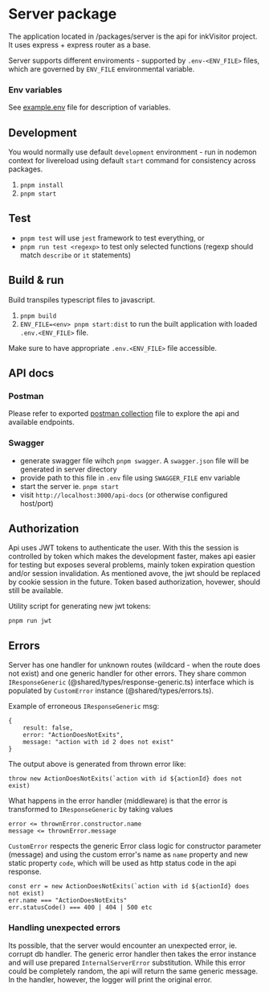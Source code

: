 # Server package

The application located in /packages/server is the api for inkVisitor project.
It uses express + express router as a base.

Server supports different enviroments - supported by `.env-<ENV_FILE>` files, which are governed by `ENV_FILE` environmental variable.

### Env variables

See [example.env](./env/example.env) file for description of variables.

## Development

You would normally use default `development` environment - run in nodemon context for livereload using default `start` command for consistency across packages.

1. `pnpm install`
2. `pnpm start`

## Test

- `pnpm test` will use `jest` framework to test everything, or
- `pnpm run test <regexp>` to test only selected functions (regexp should match `describe` or `it` statements)

## Build & run

Build transpiles typescript files to javascript.

1. `pnpm build`
2. `ENV_FILE=<env> pnpm start:dist` to run the built application with loaded `.env.<ENV_FILE>` file.

Make sure to have appropriate `.env.<ENV_FILE>` file accessible.

## API docs

### Postman

Please refer to exported [postman collection](./postman/inkvisitor_api.postman_collection.json) file to explore the api and available endpoints.

### Swagger

- generate swagger file wihch `pnpm swagger`. A `swagger.json` file will be generated in server directory
- provide path to this file in `.env` file using `SWAGGER_FILE` env variable
- start the server ie. `pnpm start`
- visit `http://localhost:3000/api-docs` (or otherwise configured host/port)

## Authorization

Api uses JWT tokens to authenticate the user. With this the session is controlled by token which makes the development faster, makes api easier for testing but exposes several problems, mainly token expiration question and/or session invalidation. As mentioned avove, the jwt should be replaced by cookie session in the future. Token based authorization, hovewer, should still be available.

Utility script for generating new jwt tokens:

`pnpm run jwt`

## Errors

Server has one handler for unknown routes (wildcard - when the route does not exist) and one generic handler for other errors.
They share common `IResponseGeneric` (@shared/types/response-generic.ts) interface which is populated by `CustomError` instance (@shared/types/errors.ts).

Example of erroneous `IResponseGeneric` msg:

```
{
    result: false,
    error: "ActionDoesNotExits",
    message: "action with id 2 does not exist"
}
```

The output above is generated from thrown error like:

```
throw new ActionDoesNotExits(`action with id ${actionId} does not exist)
```

What happens in the error handler (middleware) is that the error is transformed to `IResponseGeneric` by taking values

```
error <= thrownError.constructor.name
message <= thrownError.message
```

`CustomError` respects the generic Error class logic for constructor parameter (message) and using the custom error's name as `name` property
and new static property `code`, which will be used as http status code in the api response.

```
const err = new ActionDoesNotExits(`action with id ${actionId} does not exist)
err.name === "ActionDoesNotExits"
err.statusCode() === 400 | 404 | 500 etc
```

### Handling unexpected errors

Its possible, that the server would encounter an unexpected error, ie. corrupt db handler.
The generic error handler then takes the error instance and will use prepared `InternalServerError` substitution.
While this error could be completely random, the api will return the same generic message. In the handler, however, the logger will print the original error.
